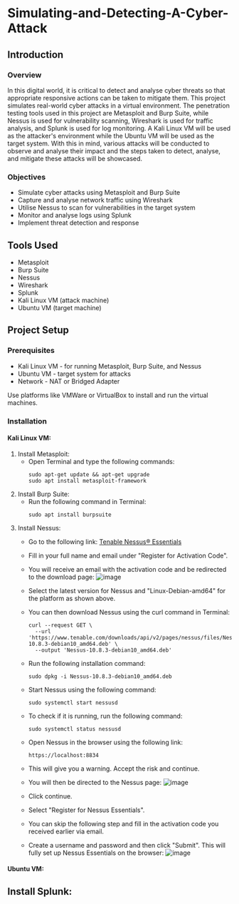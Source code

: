 # Simulating-and-Detecting-A-Cyber-Attack

## Introduction

### Overview

In this digital world, it is critical to detect and analyse cyber threats so that appropriate responsive actions can be taken to mitigate them. This project simulates real-world cyber attacks in a virtual environment. The penetration testing tools used in this project are Metasploit and Burp Suite, while Nessus is used for vulnerability scanning, Wireshark is used for traffic analysis, and Splunk is used for log monitoring. A Kali Linux VM will be used as the attacker's environment while the Ubuntu VM will be used as the target system. With this in mind, various attacks will be conducted to observe and analyse their impact and the steps taken to detect, analyse, and mitigate these attacks will be showcased. 

### Objectives

- Simulate cyber attacks using Metasploit and Burp Suite
- Capture and analyse network traffic using Wireshark
- Utilise Nessus to scan for vulnerabilities in the target system
- Monitor and analyse logs using Splunk
- Implement threat detection and response

## Tools Used 

- Metasploit
- Burp Suite
- Nessus
- Wireshark
- Splunk
- Kali Linux VM (attack machine)
- Ubuntu VM (target machine)

## Project Setup 

### Prerequisites 
- Kali Linux VM - for running Metasploit, Burp Suite, and Nessus
- Ubuntu VM - target system for attacks
- Network - NAT or Bridged Adapter

Use platforms like VMWare or VirtualBox to install and run the virtual machines.

### Installation

#### Kali Linux VM:
1. Install Metasploit:
   - Open Terminal and type the following commands:
     ```
     sudo apt-get update && apt-get upgrade 
     sudo apt install metasploit-framework
     ```
2. Install Burp Suite:
   - Run the following command in Terminal:
     ```
     sudo apt install burpsuite
     ```
3. Install Nessus:
   - Go to the following link: <a href="https://www.tenable.com/products/nessus/nessus-essentials?source=post_page-----3a590489c18e--------------------------------">Tenable Nessus® Essentials</a>
   - Fill in your full name and email under "Register for Activation Code".
   - You will receive an email with the activation code and be redirected to the download page:
     ![image](https://github.com/user-attachments/assets/edbc1d2a-50b9-4ac4-825f-2dedfc7daf32)
   - Select the latest version for Nessus and "Linux-Debian-amd64" for the platform as shown above.
   - You can then download Nessus using the curl command in Terminal:
     ```
     curl --request GET \
       --url 'https://www.tenable.com/downloads/api/v2/pages/nessus/files/Nessus-10.8.3-debian10_amd64.deb' \
       --output 'Nessus-10.8.3-debian10_amd64.deb'
     ```
   - Run the following installation command:

     `sudo dpkg -i Nessus-10.8.3-debian10_amd64.deb`
   - Start Nessus using the following command:

     `sudo systemctl start nessusd`
   - To check if it is running, run the following command:

     `sudo systemctl status nessusd`
   - Open Nessus in the browser using the following link:

     `https://localhost:8834`
   - This will give you a warning. Accept the risk and continue.
   - You will then be directed to the Nessus page:
     ![image](https://github.com/user-attachments/assets/d2491998-c179-4307-80a7-fad4224922cb)
   - Click continue.
   - Select "Register for Nessus Essentials".
   - You can skip the following step and fill in the activation code you received earlier via email.
   - Create a username and password and then click "Submit". This will fully set up Nessus Essentials on the browser:
     ![image](https://github.com/user-attachments/assets/afc6434d-fe0a-4a2c-9dbc-cf36bd51e128)

#### Ubuntu VM:
Install Splunk:
- 

     






